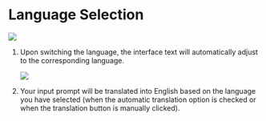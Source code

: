# Language Selection

![](/assets/images/LanguageSelection/select.png)

1. Upon switching the language, the interface text will automatically adjust to the corresponding language.

    ![](/assets/images/demo.switch_language.gif)

2. Your input prompt will be translated into English based on the language you have selected (when the automatic translation option is checked or when the translation button is manually clicked).